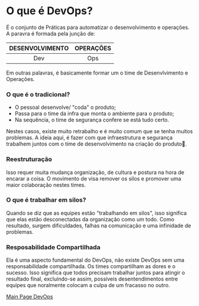 # O que é DevOps?

É o conjunto de Práticas para automatizar o desenvolvimento e operações.
A paravra é formada pela junção de:

DESENVOLVIMENTO | OPERAÇÕES
:---------: | :------:
Dev | Ops

Em outras palavras, é basicamente formar um o time de Desenvlvimento e Operações.

### O que é o tradicional?

* O pessoal desenvolve/ "coda" o produto;
* Passa para o time da infra que monta o ambiente para o produto;
* Na sequência, o time de segurança confere se está tudo certo.

Nestes casos, existe muito retrabalho e é muito comum que se tenha muitos problemas.
A ideia aqui, é fazer com que infraestrutura e segurança trabalhem juntos com o time de desenvolvimento na criação do produto:crossed_flags:.

### Reestruturação
Isso requer muita mudança organização, de cultura e postura na hora de encarar a coisa. O movimento de visa remover os silos e promover uma maior colaboração nestes times.

### O que é trabalhar em silos?
Quando se diz que as equipes estão "trabalhando em silos", isso significa que elas estão desconectadas da organização como um todo. Como resultado, surgem dificuldades, falhas na comunicação e uma infinidade de problemas.

### Resposabilidade Compartilhada
Ela é uma aspecto fundamental do DevOps, não existe DevOps sem uma responsabilidade compartilhada. Os times compartilham as dores e o sucesso.
Isso significa que todos precisam trabalhar juntos para atingir o resultado final, excluindo-se assim, possíveis desentendimentos entre equipes que noralmente colocam a culpa de um fracasso no outro.


[Main Page DevOps](https://github.com/OdairPanizziJunior/DevOps)
